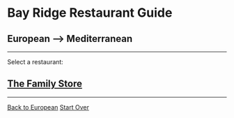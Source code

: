 # Bay Ridge Restaurant Guide
## European --> Mediterranean
---
Select a restaurant:
## [The Family Store](http://familystorecooks.com/)
---
[Back to European](../european.md)
[Start Over](../home.md)
